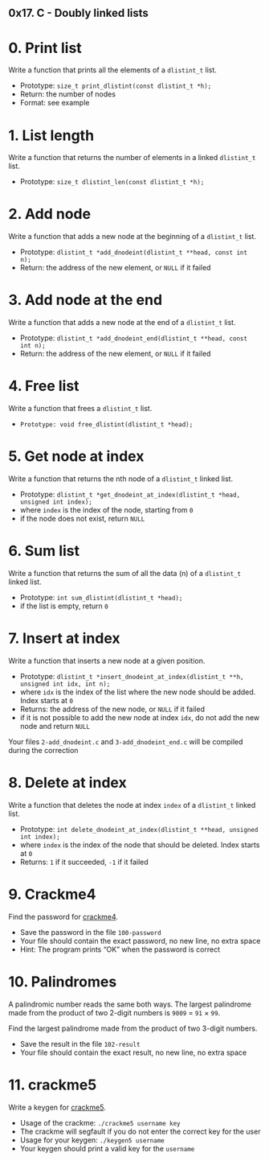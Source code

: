 ## 0x17. C - Doubly linked lists


#  0. Print list

Write a function that prints all the elements of a `dlistint_t` list.

*  Prototype: `size_t print_dlistint(const dlistint_t *h);`
*  Return: the number of nodes
*  Format: see example


#  1. List length

Write a function that returns the number of elements in a linked `dlistint_t` list.

*  Prototype: `size_t dlistint_len(const dlistint_t *h);`


#  2. Add node

Write a function that adds a new node at the beginning of a `dlistint_t` list.

*  Prototype: `dlistint_t *add_dnodeint(dlistint_t **head, const int n);`
*  Return: the address of the new element, or `NULL` if it failed


#  3. Add node at the end

Write a function that adds a new node at the end of a `dlistint_t` list.

*  Prototype: `dlistint_t *add_dnodeint_end(dlistint_t **head, const int n);`
*  Return: the address of the new element, or `NULL` if it failed


#  4. Free list

Write a function that frees a `dlistint_t` list.

*  `Prototype: void free_dlistint(dlistint_t *head);`


#  5. Get node at index

Write a function that returns the nth node of a `dlistint_t` linked list.

*  Prototype: `dlistint_t *get_dnodeint_at_index(dlistint_t *head, unsigned int index);`
*  where `index` is the index of the node, starting from `0`
*  if the node does not exist, return `NULL`


#  6. Sum list

Write a function that returns the sum of all the data (n) of a `dlistint_t` linked list.

*  Prototype: `int sum_dlistint(dlistint_t *head);`
*  if the list is empty, return `0`


#  7. Insert at index

Write a function that inserts a new node at a given position.

*  Prototype: `dlistint_t *insert_dnodeint_at_index(dlistint_t **h, unsigned int idx, int n);`
*  where `idx` is the index of the list where the new node should be added. Index starts at `0`
*  Returns: the address of the new node, or `NULL` if it failed
*  if it is not possible to add the new node at index `idx`, do not add the new node and return `NULL`

Your files `2-add_dnodeint.c` and `3-add_dnodeint_end.c` will be compiled during the correction


#  8. Delete at index

Write a function that deletes the node at index `index` of a `dlistint_t` linked list.

*  Prototype: `int delete_dnodeint_at_index(dlistint_t **head, unsigned int index);`
*  where `index` is the index of the node that should be deleted. Index starts at `0`
*  Returns: `1` if it succeeded, `-1` if it failed


#  9. Crackme4

Find the password for [crackme4](https://github.com/holbertonschool/0x17.c).

*  Save the password in the file `100-password`
*  Your file should contain the exact password, no new line, no extra space
*  Hint: The program prints “OK” when the password is correct


#  10. Palindromes

A palindromic number reads the same both ways. The largest palindrome made from the product of two 2-digit numbers is `9009` = `91` × `99`.

Find the largest palindrome made from the product of two 3-digit numbers.

*  Save the result in the file `102-result`
*  Your file should contain the exact result, no new line, no extra space


#  11. crackme5

Write a keygen for [crackme5](https://github.com/holbertonschool/0x17.c).

*  Usage of the crackme: `./crackme5 username key`
*  The crackme will segfault if you do not enter the correct key for the user
*  Usage for your keygen: `./keygen5 username`
*  Your keygen should print a valid key for the `username`

